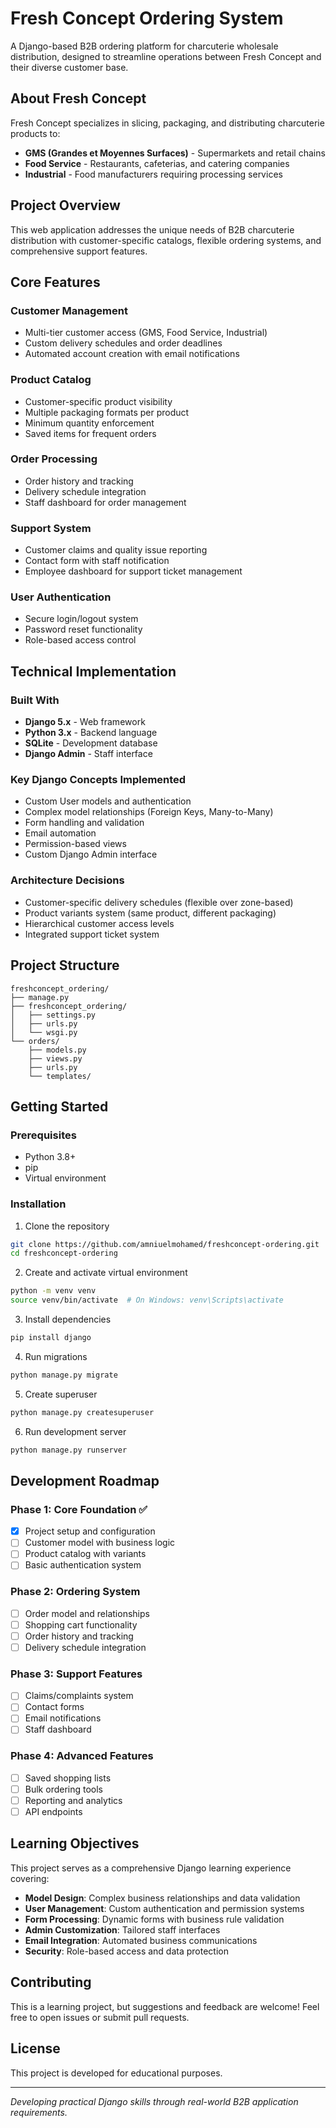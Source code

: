 # Fresh Concept Ordering System

A Django-based B2B ordering platform for charcuterie wholesale distribution, designed to streamline operations between Fresh Concept and their diverse customer base.

## About Fresh Concept

Fresh Concept specializes in slicing, packaging, and distributing charcuterie products to:

-   **GMS (Grandes et Moyennes Surfaces)** - Supermarkets and retail chains
-   **Food Service** - Restaurants, cafeterias, and catering companies
-   **Industrial** - Food manufacturers requiring processing services

## Project Overview

This web application addresses the unique needs of B2B charcuterie distribution with customer-specific catalogs, flexible ordering systems, and comprehensive support features.

## Core Features

### Customer Management

-   Multi-tier customer access (GMS, Food Service, Industrial)
-   Custom delivery schedules and order deadlines
-   Automated account creation with email notifications

### Product Catalog

-   Customer-specific product visibility
-   Multiple packaging formats per product
-   Minimum quantity enforcement
-   Saved items for frequent orders

### Order Processing

-   Order history and tracking
-   Delivery schedule integration
-   Staff dashboard for order management

### Support System

-   Customer claims and quality issue reporting
-   Contact form with staff notification
-   Employee dashboard for support ticket management

### User Authentication

-   Secure login/logout system
-   Password reset functionality
-   Role-based access control

## Technical Implementation

### Built With

-   **Django 5.x** - Web framework
-   **Python 3.x** - Backend language
-   **SQLite** - Development database
-   **Django Admin** - Staff interface

### Key Django Concepts Implemented

-   Custom User models and authentication
-   Complex model relationships (Foreign Keys, Many-to-Many)
-   Form handling and validation
-   Email automation
-   Permission-based views
-   Custom Django Admin interface

### Architecture Decisions

-   Customer-specific delivery schedules (flexible over zone-based)
-   Product variants system (same product, different packaging)
-   Hierarchical customer access levels
-   Integrated support ticket system

## Project Structure

```
freshconcept_ordering/
├── manage.py
├── freshconcept_ordering/
│   ├── settings.py
│   ├── urls.py
│   └── wsgi.py
└── orders/
    ├── models.py
    ├── views.py
    ├── urls.py
    └── templates/
```

## Getting Started

### Prerequisites

-   Python 3.8+
-   pip
-   Virtual environment

### Installation

1. Clone the repository

```bash
git clone https://github.com/amniuelmohamed/freshconcept-ordering.git
cd freshconcept-ordering
```

2. Create and activate virtual environment

```bash
python -m venv venv
source venv/bin/activate  # On Windows: venv\Scripts\activate
```

3. Install dependencies

```bash
pip install django
```

4. Run migrations

```bash
python manage.py migrate
```

5. Create superuser

```bash
python manage.py createsuperuser
```

6. Run development server

```bash
python manage.py runserver
```

## Development Roadmap

### Phase 1: Core Foundation ✅

-   [x] Project setup and configuration
-   [ ] Customer model with business logic
-   [ ] Product catalog with variants
-   [ ] Basic authentication system

### Phase 2: Ordering System

-   [ ] Order model and relationships
-   [ ] Shopping cart functionality
-   [ ] Order history and tracking
-   [ ] Delivery schedule integration

### Phase 3: Support Features

-   [ ] Claims/complaints system
-   [ ] Contact forms
-   [ ] Email notifications
-   [ ] Staff dashboard

### Phase 4: Advanced Features

-   [ ] Saved shopping lists
-   [ ] Bulk ordering tools
-   [ ] Reporting and analytics
-   [ ] API endpoints

## Learning Objectives

This project serves as a comprehensive Django learning experience covering:

-   **Model Design**: Complex business relationships and data validation
-   **User Management**: Custom authentication and permission systems
-   **Form Processing**: Dynamic forms with business rule validation
-   **Admin Customization**: Tailored staff interfaces
-   **Email Integration**: Automated business communications
-   **Security**: Role-based access and data protection

## Contributing

This is a learning project, but suggestions and feedback are welcome! Feel free to open issues or submit pull requests.

## License

This project is developed for educational purposes.

---

_Developing practical Django skills through real-world B2B application requirements._
